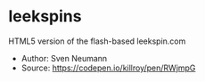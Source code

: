 # leekspins

HTML5 version of the flash-based leekspin.com

* Author: Sven Neumann
* Source: https://codepen.io/killroy/pen/RWjmpG

